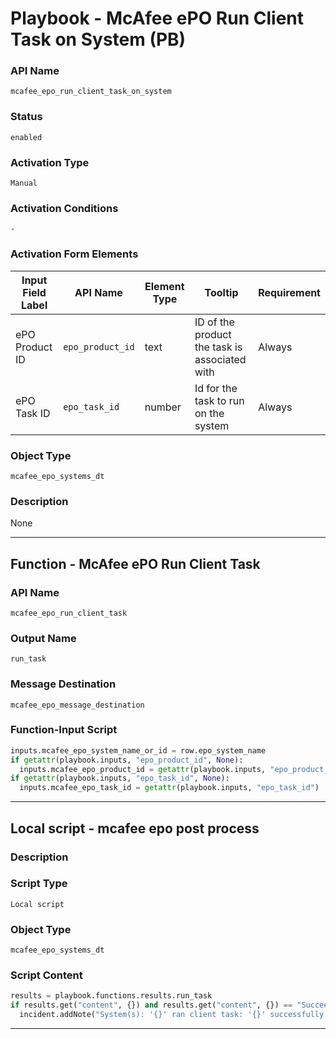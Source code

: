 <!--
    DO NOT MANUALLY EDIT THIS FILE
    THIS FILE IS AUTOMATICALLY GENERATED WITH resilient-sdk codegen
    Generated with resilient-sdk v51.0.0.2.575
-->

# Playbook - McAfee ePO Run Client Task on System (PB)

### API Name
`mcafee_epo_run_client_task_on_system`

### Status
`enabled`

### Activation Type
`Manual`

### Activation Conditions
`-`

### Activation Form Elements
| Input Field Label | API Name | Element Type | Tooltip | Requirement |
| ----------------- | -------- | ------------ | ------- | ----------- |
| ePO Product ID | `epo_product_id` | text | ID of the product the task is associated with | Always |
| ePO Task ID | `epo_task_id` | number | Id for the task to run on the system | Always |

### Object Type
`mcafee_epo_systems_dt`

### Description
None


---
## Function - McAfee ePO Run Client Task

### API Name
`mcafee_epo_run_client_task`

### Output Name
`run_task`

### Message Destination
`mcafee_epo_message_destination`

### Function-Input Script
```python
inputs.mcafee_epo_system_name_or_id = row.epo_system_name
if getattr(playbook.inputs, "epo_product_id", None):
  inputs.mcafee_epo_product_id = getattr(playbook.inputs, "epo_product_id")
if getattr(playbook.inputs, "epo_task_id", None):
  inputs.mcafee_epo_task_id = getattr(playbook.inputs, "epo_task_id")
```

---

## Local script - mcafee epo post process

### Description


### Script Type
`Local script`

### Object Type
`mcafee_epo_systems_dt`

### Script Content
```python
results = playbook.functions.results.run_task
if results.get("content", {}) and results.get("content", {}) == "Succeeded":
  incident.addNote("System(s): '{}' ran client task: '{}' successfully.".format(row.epo_system_name, getattr(playbook.inputs, "epo_task_id")))
```

---

